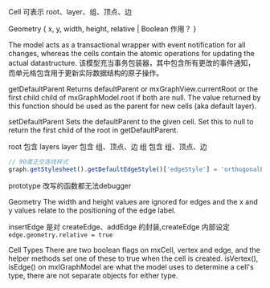 Cell 可表示 root、layer、组、顶点、边

Geometry {
    x,
    y,
    width,
    height,
    relative | Boolean 作用？
}

The model acts as a transactional wrapper with event notification for all changes, whereas the cells contain the atomic operations for updating the actual datastructure.
该模型充当事务包装器，其中包含所有更改的事件通知，而单元格包含用于更新实际数据结构的原子操作。

getDefaultParent
Returns defaultParent or mxGraphView.currentRoot or the first child child of mxGraphModel.root if both are null.  The value returned by this function should be used as the parent for new cells (aka default layer).

setDefaultParent
Sets the defaultParent to the given cell.  Set this to null to return the first child of the root in getDefaultParent.

root 包含 layers
layer 包含  组、顶点、边
组 包含  组、顶点、边



````js
// 90度正交连线样式
graph.getStylesheet().getDefaultEdgeStyle()['edgeStyle'] = 'orthogonalEdgeStyle';
````

prototype 改写的函数都无法debugger

Geometry
The width and height values are ignored for edges and the x and y values relate to the positioning of the edge label.

insertEdge 是对 createEdge、addEdge 的封装,createEdge 内部设定 `edge.geometry.relative = true`

Cell Types
There are two boolean flags on mxCell, vertex and edge, and the helper methods set one of these to true when the cell is created. isVertex(), isEdge() on mxIGraphModel are what the model uses to determine a cell's type, there are not separate objects for either type.
